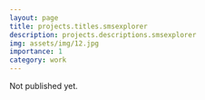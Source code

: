 ```yaml
---
layout: page
title: projects.titles.smsexplorer
description: projects.descriptions.smsexplorer
img: assets/img/12.jpg
importance: 1
category: work
---
```


Not published yet.